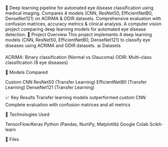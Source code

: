 🔬 Deep learning pipeline for automated eye disease classification using medical imaging. Compares 4 models (CNN, ResNet50, EfficientNetB0, DenseNet121) on ACRIMA & ODIR datasets. Comprehensive evaluation with confusion matrices, accuracy metrics & clinical analysis.
A computer vision project comparing deep learning models for automated eye disease detection. 🎯 Project Overview This project implements 4 deep learning models (CNN, ResNet50, EfficientNetB0, DenseNet121) to classify eye diseases using ACRIMA and ODIR datasets. 📊 Datasets

ACRIMA: Binary classification (Normal vs Glaucoma) ODIR: Multi-class classification (8 eye diseases)

🤖 Models Compared

Custom CNN ResNet50 (Transfer Learning) EfficientNetB0 (Transfer Learning) DenseNet121 (Transfer Learning)

📈 Key Results Transfer learning models outperformed custom CNN Complete evaluation with confusion matrices and all metrics

🔧 Technologies Used

TensorFlow/Keras Python (Pandas, NumPy, Matplotlib) Google Colab Scikit-learn

📁 Files
